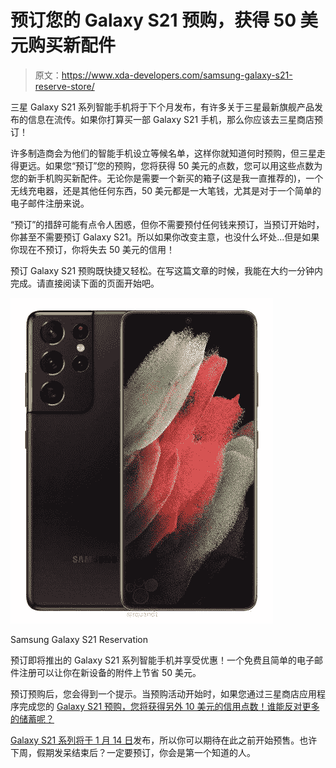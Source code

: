 # 预订您的 Galaxy S21 预购，获得 50 美元购买新配件

> 原文：<https://www.xda-developers.com/samsung-galaxy-s21-reserve-store/>

三星 Galaxy S21 系列智能手机将于下个月发布，有许多关于三星最新旗舰产品发布的信息在流传。如果你打算买一部 Galaxy S21 手机，那么你应该去三星商店预订！

许多制造商会为他们的智能手机设立等候名单，这样你就知道何时预购，但三星走得更远。如果您“预订”您的预购，您将获得 50 美元的点数，您可以用这些点数为您的新手机购买新配件。无论你是需要一个新买的箱子(这是我一直推荐的)，一个无线充电器，还是其他任何东西，50 美元都是一大笔钱，尤其是对于一个简单的电子邮件注册来说。

“预订”的措辞可能有点令人困惑，但你不需要预付任何钱来预订，当预订开始时，你甚至不需要预订 Galaxy S21。所以如果你改变主意，也没什么坏处...但是如果你现在不预订，你将失去 50 美元的信用！

预订 Galaxy S21 预购既快捷又轻松。在写这篇文章的时候，我能在大约一分钟内完成。请直接阅读下面的页面开始吧。

 <picture>![Reserve your pre-order for the upcoming Galaxy S21 line of smartphones and save! A free and straightforward e-mail sign-up lets you save $50 on accessories on your new device.](img/2d0c57c5e9b5b28685afb54157fa0f2c.png)</picture> 

Samsung Galaxy S21 Reservation

预订即将推出的 Galaxy S21 系列智能手机并享受优惠！一个免费且简单的电子邮件注册可以让你在新设备的附件上节省 50 美元。

预订预购后，您会得到一个提示。当预购活动开始时，如果您通过三星商店应用程序完成您的 [Galaxy S21 预购，您将获得另外 10 美元的信用点数！谁能反对更多的储蓄呢？](https://www.xda-developers.com/samsung-opens-pre-order-reservations-u-s-galaxy-s21-series/)

[Galaxy S21 系列将于 1 月 14 日](https://www.xda-developers.com/samsung-confirms-january-14th-for-the-galaxy-s21-launch-date/)发布，所以你可以期待在此之前开始预售。也许下周，假期发呆结束后？一定要预订，你会是第一个知道的人。